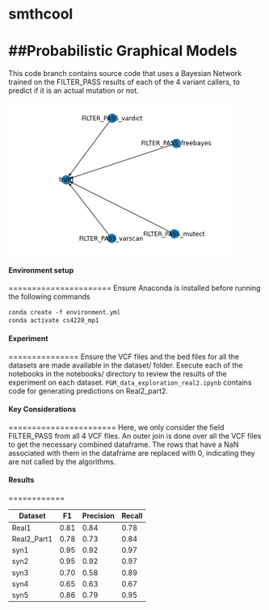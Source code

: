 # smthcool
##Probabilistic Graphical Models
================================
This code branch contains source code that uses a Bayesian Network trained on the FILTER_PASS results of each of the 4 variant callers, to predict if it is an actual mutation or not.

![plot](./bayesian_network.png)

#### Environment setup
======================
Ensure Anaconda is installed before running the following commands
```
conda create -f environment.yml
conda activate cs4220_mp1
```

#### Experiment
===============
Ensure the VCF files and the bed files for all the datasets are made available in the dataset/ folder.
Execute each of the notebooks in the notebooks/ directory to review the results of the experiment on each dataset. `PGM_data_exploration_real2.ipynb` contains code for generating predictions on Real2_part2.

#### Key Considerations
=======================
Here, we only consider the field FILTER_PASS from all 4 VCF files. An outer join is done over all the VCF files to get the necessary combined dataframe. The rows that have a NaN associated with them in the dataframe are replaced with 0, indicating they are not called by the algorithms.

#### Results
============

|Dataset|F1 |Precision|Recall|
|-------|---|---------|------|
|Real1|0.81|0.84|0.78|
|Real2_Part1|0.78|0.73|0.84|
|syn1|0.95|0.92|0.97|
|syn2|0.95|0.92|0.97|
|syn3|0.70|0.58|0.89|
|syn4|0.65|0.63|0.67|
|syn5|0.86|0.79|0.95|
